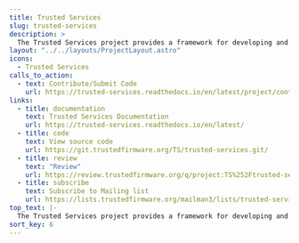 ```yaml
---
title: Trusted Services
slug: trusted-services
description: >
  The Trusted Services project provides a framework for developing and deploying device Root Of Trust (RoT) services across a range of secure processing environments such as those provided by OP-TEE and Hafnium.
layout: "../../layouts/ProjectLayout.astro"
icons:
  - Trusted Services
calls_to_action:
  - text: Contribute/Submit Code
    url: https://trusted-services.readthedocs.io/en/latest/project/contributing.html
links:
  - title: documentation
    text: Trusted Services Documentation
    url: https://trusted-services.readthedocs.io/en/latest/
  - title: code
    text: View source code
    url: https://git.trustedfirmware.org/TS/trusted-services.git/
  - title: review
    text: "Review"
    url: https://review.trustedfirmware.org/q/project:TS%252Ftrusted-services
  - title: subscribe
    text: Subscribe to Mailing list
    url: https://lists.trustedfirmware.org/mailman3/lists/trusted-services.lists.trustedfirmware.org/
top_text: |-
  The Trusted Services project provides a framework for developing and deploying device Root Of Trust (RoT) services across a range of secure processing environments such as those provided by OP-TEE and Hafnium.
sort_key: 6
---
```

